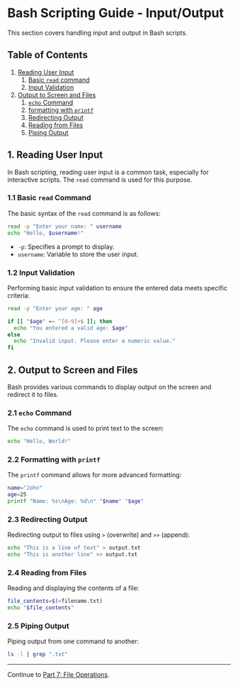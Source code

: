 # Bash Scripting Guide - Input/Output

This section covers handling input and output in Bash scripts.

## Table of Contents

1. [Reading User Input](#1-reading-user-input)
    1. [Basic `read` command](#11-basic-read-command)
    2. [Input Validation](#12-input-validation)
2. [Output to Screen and Files](#2-output-to-screen-and-files)
    1. [`echo` Command](#21-echo-command)
    2. [formatting with `printf`](#22-formatting-with-printf)
    3. [Redirecting Output](#23-redirecting-output)
    4. [Reading from Files](#24-reading-from-files)
    5. [Piping Output](#25-piping-output)

## 1. Reading User Input

In Bash scripting, reading user input is a common task, especially for interactive scripts. The `read` command is used for this purpose.

### 1.1 Basic `read` Command

The basic syntax of the `read` command is as follows:

```bash
read -p "Enter your name: " username
echo "Hello, $username!"
```

- `-p`: Specifies a prompt to display.
- `username`: Variable to store the user input.

### 1.2 Input Validation

Performing basic input validation to ensure the entered data meets specific criteria:

```bash
read -p "Enter your age: " age

if [[ "$age" =~ ^[0-9]+$ ]]; then
  echo "You entered a valid age: $age"
else
  echo "Invalid input. Please enter a numeric value."
fi
```

## 2. Output to Screen and Files

Bash provides various commands to display output on the screen and redirect it to files.

### 2.1 `echo` Command

The `echo` command is used to print text to the screen:

```bash
echo "Hello, World!"
```

### 2.2 Formatting with `printf`

The `printf` command allows for more advanced formatting:

```bash
name="John"
age=25
printf "Name: %s\nAge: %d\n" "$name" "$age"
```

### 2.3 Redirecting Output

Redirecting output to files using `>` (overwrite) and `>>` (append):

```bash
echo "This is a line of text" > output.txt
echo "This is another line" >> output.txt
```

### 2.4 Reading from Files

Reading and displaying the contents of a file:

```bash
file_contents=$(<filename.txt)
echo "$file_contents"
```

### 2.5 Piping Output

Piping output from one command to another:

```bash
ls -l | grep ".txt"
```

---
Continue to [Part 7: File Operations](https://github.com/nilbarde/python-codes/blob/master/bash_scripting/07.file_operations.md).
